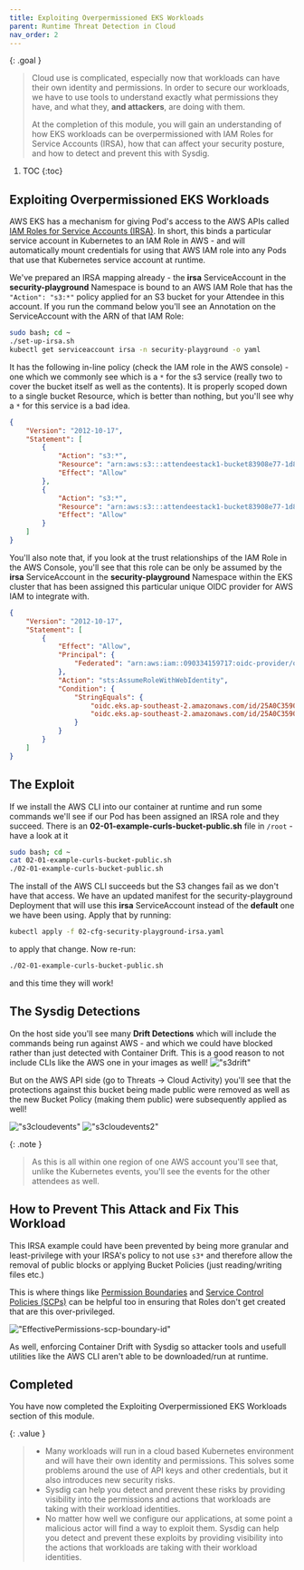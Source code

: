 ```yaml
---
title: Exploiting Overpermissioned EKS Workloads
parent: Runtime Threat Detection in Cloud
nav_order: 2
---
```


{: .goal }
> Cloud use is complicated, especially now that workloads can have their own identity and permissions. In order to secure our workloads, we have to use tools to understand exactly what permissions they have, and what they, **and attackers**, are doing with them.
>
>At the completion of this module, you will gain an understanding of how EKS workloads can be overpermissioned with IAM Roles for Service Accounts (IRSA), how that can affect your security posture, and how to detect and prevent this with Sysdig.

1. TOC
{:toc}

## Exploiting Overpermissioned EKS Workloads

AWS EKS has a mechanism for giving Pod's access to the AWS APIs called [IAM Roles for Service Accounts (IRSA)](https://docs.aws.amazon.com/eks/latest/userguide/iam-roles-for-service-accounts.html). In short, this binds a particular service account in Kubernetes to an IAM Role in AWS - and will automatically mount credentials for using that AWS IAM role into any Pods that use that Kubernetes service account at runtime.

We've prepared an IRSA mapping already - the **irsa** ServiceAccount in the **security-playground** Namespace is bound to an AWS IAM Role that has the `"Action": "s3:*"` policy applied for an S3 bucket for your Attendee in this account. If you run the command below you'll see an Annotation on the ServiceAccount with the ARN of that IAM Role:

```bash
sudo bash; cd ~
./set-up-irsa.sh
kubectl get serviceaccount irsa -n security-playground -o yaml
```

It has the following in-line policy (check the IAM role in the AWS console) - one which we commonly see which is a `*` for the s3 service (really two to cover the bucket itself as well as the contents). It is properly scoped down to a single bucket Resource, which is better than nothing, but you'll see why a `*` for this service is a bad idea.

```json
{
    "Version": "2012-10-17",
    "Statement": [
        {
            "Action": "s3:*",
            "Resource": "arn:aws:s3:::attendeestack1-bucket83908e77-1d84qdfaymy9u",
            "Effect": "Allow"
        },
        {
            "Action": "s3:*",
            "Resource": "arn:aws:s3:::attendeestack1-bucket83908e77-1d84qdfaymy9u/*",
            "Effect": "Allow"
        }
    ]
}
```

You'll also note that, if you look at the trust relationships of the IAM Role in the AWS Console, you'll see that this role can be only be assumed by the **irsa** ServiceAccount in the **security-playground** Namespace within the EKS cluster that has been assigned this particular unique OIDC provider for AWS IAM to integrate with.

```json
{
    "Version": "2012-10-17",
    "Statement": [
        {
            "Effect": "Allow",
            "Principal": {
                "Federated": "arn:aws:iam::090334159717:oidc-provider/oidc.eks.ap-southeast-2.amazonaws.com/id/25A0C359024FB4B509E838B84988ABB0"
            },
            "Action": "sts:AssumeRoleWithWebIdentity",
            "Condition": {
                "StringEquals": {
                    "oidc.eks.ap-southeast-2.amazonaws.com/id/25A0C359024FB4B509E838B84988ABB0:aud": "sts.amazonaws.com",
                    "oidc.eks.ap-southeast-2.amazonaws.com/id/25A0C359024FB4B509E838B84988ABB0:sub": "system:serviceaccount:security-playground:irsa"
                }
            }
        }
    ]
}
```

## The Exploit

If we install the AWS CLI into our container at runtime and run some commands we'll see if our Pod has been assigned an IRSA role and they succeed. There is an **02-01-example-curls-bucket-public.sh** file in `/root` - have a look at it

```bash
sudo bash; cd ~
cat 02-01-example-curls-bucket-public.sh
./02-01-example-curls-bucket-public.sh
```

The install of the AWS CLI succeeds but the S3 changes fail as we don't have that access. We have an updated manifest for the security-playground Deployment that will use this **irsa** ServiceAccount instead of the **default** one we have been using. Apply that by running:

```bash
kubectl apply -f 02-cfg-security-playground-irsa.yaml
```

to apply that change. Now re-run:

```bash
./02-01-example-curls-bucket-public.sh
```

and this time they will work!

## The Sysdig Detections

On the host side you'll see many **Drift Detections** which will include the commands being run against AWS - and which we could have blocked rather than just detected with Container Drift. This is a good reason to not include CLIs like the AWS one in your images as well! !["s3drift"]({{site.baseurl}}/assets/images/s3drift.png)

But on the AWS API side (go to Threats -> Cloud Activity) you'll see that the protections against this bucket being made public were removed as well as the new Bucket Policy (making them public) were subsequently applied as well!

!["s3cloudevents"]({{site.baseurl}}/assets/images/s3cloudevents.png)
!["s3cloudevents2"]({{site.baseurl}}/assets/images/s3cloudevents2.png)

{: .note }
> As this is all within one region of one AWS account you'll see that, unlike the Kubernetes events, you'll see the events for the other attendees as well.

## How to Prevent This Attack and Fix This Workload

This IRSA example could have been prevented by being more granular and least-privilege with your IRSA's policy to not use `s3*` and therefore allow the removal of public blocks or applying Bucket Policies (just reading/writing files etc.)

This is where things like [Permission Boundaries](https://docs.aws.amazon.com/IAM/latest/UserGuide/access_policies_boundaries.html) and [Service Control Policies (SCPs)](https://docs.aws.amazon.com/organizations/latest/userguide/orgs_manage_policies_scps.html) can be helpful too in ensuring that Roles don't get created that are this over-privileged.

!["EffectivePermissions-scp-boundary-id"](https://docs.aws.amazon.com/images/IAM/latest/UserGuide/images/EffectivePermissions-scp-boundary-id.png)

As well, enforcing Container Drift with Sysdig so attacker tools and usefull utilities like the AWS CLI aren't able to be downloaded/run at runtime.

## Completed

You have now completed the Exploiting Overpermissioned EKS Workloads section of this module.

{: .value }
> - Many workloads will run in a cloud based Kubernetes environment and will have their own identity and permissions. This solves some problems around the use of API keys and other credentials, but it also introduces new security risks.
> - Sysdig can help you detect and prevent these risks by providing visibility into the permissions and actions that workloads are taking with their workload identities.
> - No matter how well we configure our applications, at some point a malicious actor will find a way to exploit them. Sysdig can help you detect and prevent these exploits by providing visibility into the actions that workloads are taking with their workload identities.
